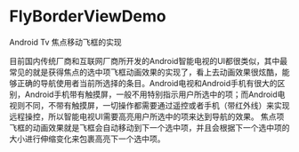 # FlyBorderViewDemo
Android Tv 焦点移动飞框的实现

 目前国内传统厂商和互联网厂商所开发的Android智能电视的UI都很类似，其中最常见的就是获得焦点的选中项飞框动画效果的实现了，看上去动画效果很炫酷，能够正确的导航使用者当前所选择的条目。Android电视和Android手机有很大的区别，Android手机带有触摸屏，一般不用特别指示用户所选中的项；而Android电视则不同，不带有触摸屏，一切操作都需要通过遥控或者手机（带红外线）来实现远程操控，所以智能电视UI需要高亮用户所选中的项来达到导航的效果。
  焦点项飞框的动画效果就是飞框会自动移动到下一个选中项，并且会根据下一个选中项的大小进行伸缩变化来包裹高亮下一个选中项。
